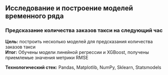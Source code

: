 ## Исследование и построение моделей временного ряда

### Предсказание количества заказов такси на следующий час  
**Цель:** построить несколько моделей для предсказания количества заказов такси  
**Итог:** Обучены модели линейной регрессии и XGBoost, получены приемлемые значения метрики RMSE

**Технологический стек:** Pandas, Matplotlib, NumPy, Sklearn, Statsmodels

